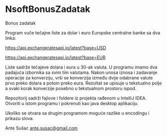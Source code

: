 # NsoftBonusZadatak
Bonus zadatak

Program vuče tečajne liste za dolar i euro Europske centralne banke sa dva linka:

https://api.exchangeratesapi.io/latest?base=USD

https://api.exchangeratesapi.io/latest?base=EUR


Liste sadrže tečajeve dolara i eura u 30-ak valuta. U programu imamo dva padajuća izbornika sa svim tim valutama. Nakon unosa iznosa i zadavanje operacije za konverziju, vrši se konverzija između dvije odabrane valute prvo preko dolara a potom preko eura. Rezultat se upisuje u tekstualno polje a svaki korak konverzije posebno u tekstualnom prostoru ispod.

Repozitorij sadrži fajlove i foldere iz projekta rađenom u IntelliJ IDEA.
Otvoriti u istom programu i pokrenuti kao java desktop aplikaciju.

Ukoliko se otvara sa drugim programom moguće razlike u encodingu i prikazu slova.

Ante Sušac
ante.susac@gmail.com

